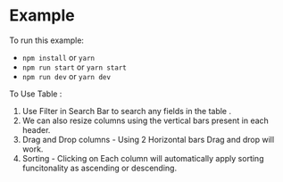 # Example

To run this example:

- `npm install` or `yarn`
- `npm run start` or `yarn start`
- `npm run dev` or `yarn dev`


To Use Table :
1.  Use Filter in Search Bar to search any fields in the table .
2. We can also resize columns using the vertical bars present in each header.
3. Drag and Drop columns - Using 2 Horizontal bars Drag and drop will work.
4. Sorting - Clicking on Each column will automatically apply sorting funcitonality as ascending or descending.